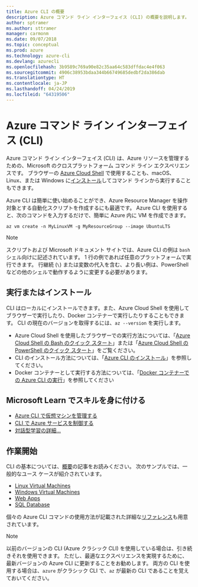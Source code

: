 ```yaml
---
title: Azure CLI の概要
description: Azure コマンド ライン インターフェイス (CLI) の概要を説明します。
author: sptramer
ms.author: sttramer
manager: carmonm
ms.date: 09/07/2018
ms.topic: conceptual
ms.prod: azure
ms.technology: azure-cli
ms.devlang: azurecli
ms.openlocfilehash: 3b9589c769a90e82c35aa64c583dffdac4e4f063
ms.sourcegitcommit: 4906c38953bdaa344b66749685dedbf2da386dab
ms.translationtype: HT
ms.contentlocale: ja-JP
ms.lasthandoff: 04/24/2019
ms.locfileid: "64319506"
---
```

# <a name="azure-command-line-interface-cli"></a>Azure コマンド ライン インターフェイス (CLI)

Azure コマンド ライン インターフェイス (CLI) は、Azure リソースを管理するための、Microsoft のクロスプラットフォーム コマンド ライン エクスペリエンスです。
ブラウザーの [Azure Cloud Shell](/azure/cloud-shell/overview) で使用することも、macOS、Linux、または Windows に[インストール](install-azure-cli.md)してコマンド ラインから実行することもできます。

Azure CLI は簡単に使い始めることができ、Azure Resource Manager を操作対象とする自動化スクリプトを作成するにも最適です。
Azure CLI を使用すると、次のコマンドを入力するだけで、簡単に Azure 内に VM を作成できます。

```azurecli-interactive
az vm create -n MyLinuxVM -g MyResourceGroup --image UbuntuLTS
```

> [!NOTE]
>
> スクリプトおよび Microsoft ドキュメント サイトでは、Azure CLI の例は `bash` シェル向けに記述されています。 1 行の例であれば任意のプラットフォームで実行できます。 行継続 (`\`) または変数の代入を含む、より長い例は、PowerShell などの他のシェルで動作するように変更する必要があります。

## <a name="run-or-install"></a>実行またはインストール

CLI はローカルにインストールできます。また、Azure Cloud Shell を使用してブラウザーで実行したり、Docker コンテナーで実行したりすることもできます。 CLI の現在のバージョンを取得するには、`az --version` を実行します。

* Azure Cloud Shell を使用したブラウザーでの実行方法については、「[Azure Cloud Shell の Bash のクイック スタート](/azure/cloud-shell/quickstart)」または「[Azure Cloud Shell の PowerShell のクイック スタート](/azure/cloud-shell/quickstart-powershell)」をご覧ください。
* CLI のインストール方法については、「[Azure CLI のインストール](install-azure-cli.md)」を参照してください。
* Docker コンテナーとして実行する方法については、「[Docker コンテナーでの Azure CLI の実行](run-azure-cli-docker.md)」を参照してください

## <a name="build-your-skills-with-microsoft-learn"></a>Microsoft Learn でスキルを身に付ける

- [Azure CLI で仮想マシンを管理する](/learn/modules/manage-virtual-machines-with-azure-cli/)
- [CLI で Azure サービスを制御する](/learn/modules/control-azure-services-with-cli/)
- [対話型学習の詳細...](/learn/browse/?products=azure-clis)

## <a name="get-started"></a>作業開始

CLI の基本については、[概要](get-started-with-azure-cli.md)の記事をお読みください。 次のサンプルでは、一般的なユース ケースが紹介されています。

- [Linux Virtual Machines](/azure/virtual-machines/virtual-machines-linux-cli-samples?toc=%2fcli%2fazure%2ftoc.json&bc=%2fcli%2fazure%2fbreadcrumb%2ftoc.json)
- [Windows Virtual Machines](/azure/virtual-machines/virtual-machines-windows-cli-samples?toc=%2fcli%2fazure%2ftoc.json&bc=%2fcli%2fazure%2fbreadcrumb%2ftoc.json)
- [Web Apps](/azure/app-service-web/app-service-cli-samples?toc=%2fcli%2fazure%2ftoc.json&bc=%2fcli%2fazure%2fbreadcrumb%2ftoc.json)
- [SQL Database](/azure/sql-database/sql-database-cli-samples?toc=%2fcli%2fazure%2ftoc.json&bc=%2fcli%2fazure%2fbreadcrumb%2ftoc.json)

個々の Azure CLI コマンドの使用方法が記載された詳細な[リファレンス](/cli/azure/reference-index)も用意されています。

> [!NOTE]
> 以前のバージョンの CLI (Azure クラシック CLI) を使用している場合は、引き続きそれを使用できます。
> ただし、最適なエクスペリエンスを実現するために、最新バージョンの Azure CLI に更新することをお勧めします。
> 両方の CLI を使用する場合は、`azure` がクラシック CLI で、`az` が最新の CLI であることを覚えておいてください。
